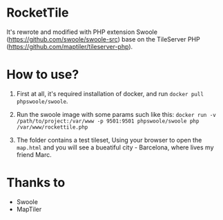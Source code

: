 # RocketTile
It's rewrote and modified with PHP extension Swoole (https://github.com/swoole/swoole-src) base on the TileServer PHP (https://github.com/maptiler/tileserver-php).

# How to use?

1. First at all, it's required installation of docker, and run `docker pull phpswoole/swoole`.

2. Run the swoole image with some params such like this: `docker run -v /path/to/project:/var/www -p 9501:9501 phpswoole/swoole php /var/www/rockettile.php`

3. The folder contains a test tileset, Using your browser to open the `map.html` and you will see a bueatiful city - Barcelona, where lives my friend Marc.

# Thanks to

 - Swoole
 - MapTiler
 

